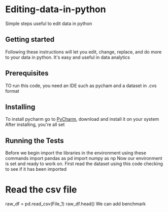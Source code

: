 # Editing-data-in-python
Simple steps useful to edit data in python
## Getting started 
Following these instructions will let you edit, change, replace, and do more to your data in python. It's easy and useful in data analytics
## Prerequisites 
TO run this code, you need an IDE such as pycham and a dataset in .cvs format
## Installing 
To install pycharm go to [PyCharm](https://www.jetbrains.com/pycharm/), download and install it on your system 
After installing, you're all set
## Running the Tests 
Before we begin import the libraries in the environment using these commands
import pandas as pd
import numpy as np
Now our environment is set and ready to work on. First read the dataset using this code checking to see if it has been imported
# Read the csv file 
raw_df = pd.read_csv(File_1)
raw_df.head()
We can add benchmark 

